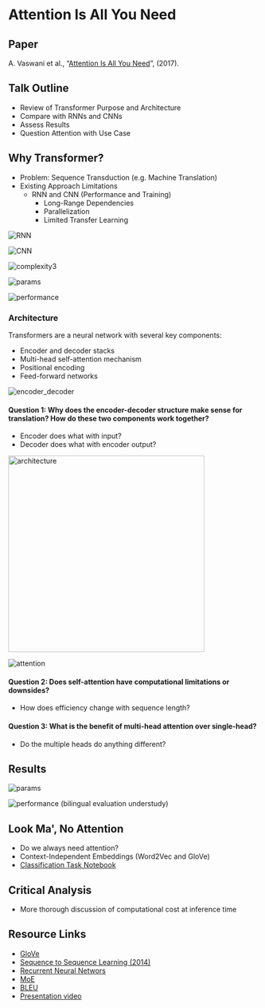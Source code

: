 # Attention Is All You Need

## Paper
A. Vaswani et al., “[Attention Is All You Need](https://arxiv.org/abs/1706.03762)”, (2017).

## Talk Outline
- Review of Transformer Purpose and Architecture
- Compare with RNNs and CNNs
- Assess Results
- Question Attention with Use Case

## Why Transformer?
- Problem: Sequence Transduction (e.g. Machine Translation)
- Existing Approach Limitations
  - RNN and CNN (Performance and Training)
    - Long-Range Dependencies
    - Parallelization
    - Limited Transfer Learning

![RNN](https://user-images.githubusercontent.com/89158603/226617472-66e77c79-bbcf-4b3e-b0cd-522106c11fc5.png)

![CNN](https://user-images.githubusercontent.com/89158603/226622988-283456f3-a0af-4476-bfa2-deb9a8114da6.png)

![complexity3](https://user-images.githubusercontent.com/89158603/226626954-c7765888-9937-4045-9a38-b75754e820be.png)

![params](https://user-images.githubusercontent.com/89158603/226624934-499d331a-5a0c-4d31-a5e2-70ee2bbad9f0.png)

![performance](https://user-images.githubusercontent.com/89158603/226637249-19c6d3ba-deb8-455d-a773-47df5cd3b8a6.png)

### Architecture

Transformers are a neural network with several key components:
- Encoder and decoder stacks
- Multi-head self-attention mechanism
- Positional encoding
- Feed-forward networks

![encoder_decoder](https://user-images.githubusercontent.com/89158603/226618259-bf38f44d-e723-49a3-b978-d4a3c8fe2ad3.png)

#### Question 1: Why does the encoder-decoder structure make sense for translation? How do these two components work together?
- Encoder does what with input?
- Decoder does what with encoder output?

<img width="394" alt="architecture" src="https://user-images.githubusercontent.com/89158603/226613542-85068176-a82f-4f5a-9458-cf438f00dc15.png">

![attention](https://user-images.githubusercontent.com/89158603/226624292-15fe76b2-02e0-49ae-a852-05bd6fd4d982.png)

#### Question 2: Does self-attention have computational limitations or downsides?
- How does efficiency change with sequence length?

#### Question 3: What is the benefit of multi-head attention over single-head?
- Do the multiple heads do anything different?

## Results

![params](https://user-images.githubusercontent.com/89158603/226614603-7c6fb4a5-067c-4edd-ad5f-d979ad42f7a4.png)

![performance](https://user-images.githubusercontent.com/89158603/226613498-b3b7177d-1516-434f-8051-026bb973aa67.png)
(bilingual evaluation understudy)

## Look Ma', No Attention
- Do we always need attention?
- Context-Independent Embeddings (Word2Vec and GloVe)
- [Classification Task Notebook](classification_task.ipynb)

## Critical Analysis
- More thorough discussion of computational cost at inference time

## Resource Links
- [GloVe](https://nlp.stanford.edu/projects/glove/)
- [Sequence to Sequence Learning (2014)](https://arxiv.org/abs/1409.3215)
- [Recurrent Neural Networs](https://en.wikipedia.org/wiki/Recurrent_neural_network)
- [MoE](https://arxiv.org/abs/1701.06538)
- [BLEU](https://en.wikipedia.org/wiki/BLEU)
- [Presentation video](https://learning.oreilly.com/videos/natural-language-processing/0636920373605/0636920373605-video329383/)

